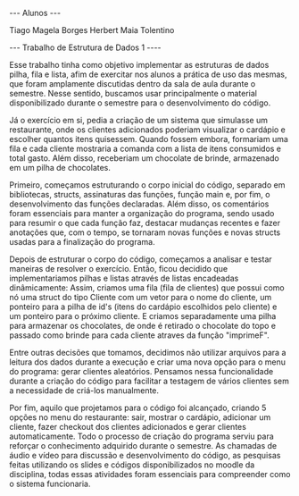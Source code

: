 --- Alunos ---

Tiago Magela Borges
Herbert Maia Tolentino

--- Trabalho de Estrutura de Dados 1 ----

Esse trabalho tinha como objetivo implementar as estruturas de dados pilha, fila e lista, afim de exercitar nos alunos a prática de uso das mesmas, que foram amplamente discutidas dentro da sala de aula durante o semestre. Nesse sentido, buscamos usar principalmente o material disponibilizado durante o semestre para o desenvolvimento do código.

Já o exercício em si, pedia a criação de um sistema que simulasse um restaurante, onde os clientes adicionados poderiam visualizar o cardápio e escolher quantos itens quisessem. Quando fossem embora, formariam uma fila e cada cliente mostraria a comanda com a lista de itens consumidos e total gasto. Além disso, receberiam um chocolate de brinde, armazenado em um pilha de chocolates.

Primeiro, começamos estruturando o corpo inicial do código, separado em bibliotecas, structs, assinaturas das funções, função main e, por fim, o desenvolvimento das funções declaradas. Além disso, os comentários foram essenciais para manter a organização do programa, sendo usado para resumir o que cada função faz, destacar mudanças recentes e fazer anotações que, com o tempo, se tornaram novas funções e novas structs usadas para a finalização do programa.

Depois de estruturar o corpo do código, começamos a analisar e testar maneiras de resolver o exercício. Então, ficou decidido que implementariamos pilhas e listas através de listas encadeadas dinâmicamente:
        Assim, criamos uma fila (fila de clientes) que possui como nó uma struct do tipo Cliente com um vetor para o nome do cliente, um ponteiro para a pilha de id's (itens do cardápio escolhidos pelo cliente) e um ponteiro para o próximo cliente. E criamos separadamente uma pilha para armazenar os chocolates, de onde é retirado o chocolate do topo e passado como brinde para cada cliente atraves da função "imprimeF".
        
Entre outras decisões que tomamos, decidimos não utilizar arquivos para a leitura dos dados durante a execução e criar uma nova opção para o menu do programa: gerar clientes aleatórios. Pensamos nessa funcionalidade durante a criação do código para facilitar a testagem de vários clientes sem a necessidade de criá-los manualmente.

Por fim, aquilo que projetamos para o código foi alcançado, criando 5 opções no menu do restaurante: sair, mostrar o cardápio, adicionar um cliente, fazer checkout dos clientes adicionados e gerar clientes automaticamente. Todo o processo de criação do programa serviu para reforçar o conhecimento adquirido durante o semestre. As chamadas de áudio e vídeo para discussão e desenvolvimento do código, as pesquisas feitas utilizando os slides e códigos disponibilizados no moodle da disciplina, todas essas atividades foram essenciais para compreender como o sistema funcionaria.

